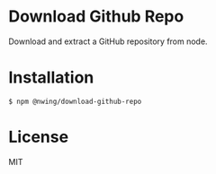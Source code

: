 # Download Github Repo
Download and extract a GitHub repository from node.

# Installation

```shell
$ npm @nwing/download-github-repo
```

# License

MIT

